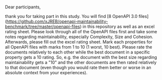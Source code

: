 Dear participants,

thank you for taking part in this study.
You will find [8 OpenAPI 3.0 files] (https://github.com/xJREB/openapi-maintainability-benchmark/tree/master/openapi-files) in this repository as well as an excel rating sheet.
Please look through all of the OpenAPI files first and take some notes regarding maintainability, especially Complexity, Size and Cohesion.
Afterwards, please fill out the excel rating sheet.
Mark each properties for all OpenAPI files with marks from 1 to 10 (1 worst, 10 best). Please rate the documents relatively to each other while the best document in a specific property gets a 10 rating.
So, e.g. the document with the best size regarding maintainability gets a "10" and the other documents are then rated relatively to that document (even though you would rate them better or worse in
an absolute context from your experiences).

